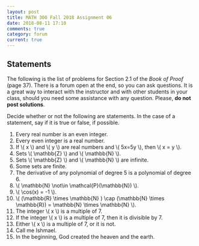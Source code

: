 ```yaml
---
layout: post
title: MATH 300 Fall 2018 Assignment 06
date: 2018-08-11 17:10
comments: true
category: forum
current: true
---
```


## Statements

<div class="alert alert-info">
	The following is the list of problems for Section 2.1 of the <em>Book of Proof</em> (page 37).  There is a forum open at the end, so you can ask questions.  It is a great way to interact with the instructor and with other students in your class, should you need some assistance with any question. Please, <strong>do not post solutions</strong>.
</div>

Decide whether or not the following are statements.  In the case of a statement, say if it is true or false, if possible.

1. Every real number is an even integer.
2. Every even integer is a real number.
3. If \\( x \\) and \\( y \\) are real numbers and \\( 5x=5y \\), then \\( x = y \\).
4. Sets \\( \mathbb{Z} \\) and \\( \mathbb{N} \\).
5. Sets \\( \mathbb{Z} \\) and \\( \mathbb{N} \\) are infinite.
6. Some sets are finite.
7. The derivative of any polynomial of degree 5 is a polynomial of degree 6.
8. \\( \mathbb{N} \not\in \mathcal{P}(\mathbb{N}) \\).
9. \\( \cos(x) = -1 \\).
10. \\( (\mathbb{R} \times \mathbb{N} ) \cap (\mathbb{N} \times \mathbb{R}) = \mathbb{N} \times \mathbb{N} \\).
11. The integer \\( x \\) is a multiple of 7.
12. If the integer \\( x \\) is a multiple of 7, then it is divisible by 7.
13. Either \\( x \\) is a multiple of 7, or it is not.
14. Call me Ishmael.
15. In the beginning, God created the heaven and the earth.
